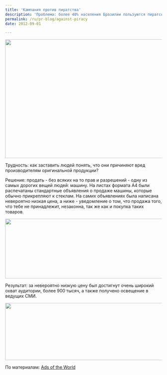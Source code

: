 ```yaml
---
title: 'Кампания против пиратства'
description: 'Проблема: более 40% населения Бразилии пользуются пиратской продукцией. В Рио-де-Жанейро пираты свободно торгуют на блошиных рынках. ALERJ, законодательное собрание Рио-де-Жанейро решило что больше не может мириться с ситуацией.'
permalink: /ru/pr-blog/against-piracy
date: 2012-09-01

---
```


<img src="{{ site.assets }}/upload/sellyours1.jpg" alt="" class="post__img" width="580" height="382">

Трудность: как заставить людей понять, что они причиняют вред производителям оригинальной продукции?

Решение: продать - без всяких на то прав и разрешений - одну из самых дорогих вещей людей: машину.  На листах формата A4 были распечатаны стандартные объявления о продаже машины, которые обычно прикрепляют к стеклам. На самих объявлениях была написана невероятно низкая цена, а ниже - уведомление о том, что продажа того, что тебе не принадлежит, незаконна, так же как и покупка таких товаров.

<img src="{{ site.assets }}/upload/saleyours2.jpg" alt="" class="post__img" width="580" height="192">

Результат: за невероятно низкую цену был достигнут очень широкий охват аудитории, более 900 тысяч, а также получено освещение в ведущих СМИ.

<img src="{{ site.assets }}/upload/saleyours4.jpg" alt="" class="post__img" width="580" height="184">

По материалам: <a href="https://www.adsoftheworld.com">Ads of the World </a>

